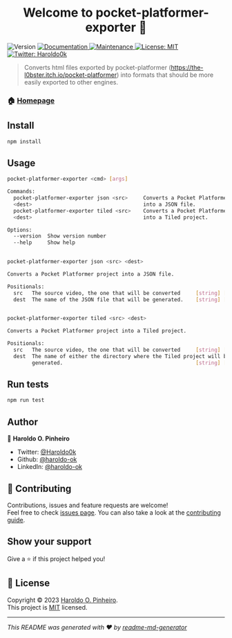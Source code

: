 <h1 align="center">Welcome to pocket-platformer-exporter 👋</h1>
<p>
  <img alt="Version" src="https://img.shields.io/badge/version-0.0.6-blue.svg?cacheSeconds=2592000" />
  <a href="https://github.com/haroldo-ok/pocket-platformer-exporter#readme" target="_blank">
    <img alt="Documentation" src="https://img.shields.io/badge/documentation-yes-brightgreen.svg" />
  </a>
  <a href="https://github.com/haroldo-ok/pocket-platformer-exporter/graphs/commit-activity" target="_blank">
    <img alt="Maintenance" src="https://img.shields.io/badge/Maintained%3F-yes-green.svg" />
  </a>
  <a href="https://github.com/haroldo-ok/pocket-platformer-exporter/blob/master/LICENSE" target="_blank">
    <img alt="License: MIT" src="https://img.shields.io/github/license/haroldo-ok/pocket-platformer-exporter" />
  </a>
  <a href="https://twitter.com/Haroldo0k" target="_blank">
    <img alt="Twitter: Haroldo0k" src="https://img.shields.io/twitter/follow/Haroldo0k.svg?style=social" />
  </a>
</p>

> Converts html files exported by pocket-platformer (https://the-l0bster.itch.io/pocket-platformer) into formats that should be more easily exported to other engines. 

### 🏠 [Homepage](https://github.com/haroldo-ok/pocket-platformer-exporter#readme)

## Install

```sh
npm install
```

## Usage

```sh
pocket-platformer-exporter <cmd> [args]

Commands:
  pocket-platformer-exporter json <src>     Converts a Pocket Platformer project
  <dest>                                    into a JSON file.
  pocket-platformer-exporter tiled <src>    Converts a Pocket Platformer project
  <dest>                                    into a Tiled project.

Options:
  --version  Show version number                                       [boolean]
  --help     Show help                                                 [boolean]
  

pocket-platformer-exporter json <src> <dest>

Converts a Pocket Platformer project into a JSON file.

Positionals:
  src   The source video, the one that will be converted     [string] [required]
  dest  The name of the JSON file that will be generated.    [string] [required]
  

pocket-platformer-exporter tiled <src> <dest>

Converts a Pocket Platformer project into a Tiled project.

Positionals:
  src   The source video, the one that will be converted     [string] [required]
  dest  The name of either the directory where the Tiled project will be
        generated.                                           [string] [required]
```

## Run tests

```sh
npm run test
```

## Author

👤 **Haroldo O. Pinheiro**

* Twitter: [@Haroldo0k](https://twitter.com/Haroldo0k)
* Github: [@haroldo-ok](https://github.com/haroldo-ok)
* LinkedIn: [@haroldo-ok](https://linkedin.com/in/haroldo-ok)

## 🤝 Contributing

Contributions, issues and feature requests are welcome!<br />Feel free to check [issues page](https://github.com/haroldo-ok/pocket-platformer-exporter/issues). You can also take a look at the [contributing guide](https://github.com/haroldo-ok/pocket-platformer-exporter/blob/master/CONTRIBUTING.md).

## Show your support

Give a ⭐️ if this project helped you!

## 📝 License

Copyright © 2023 [Haroldo O. Pinheiro](https://github.com/haroldo-ok).<br />
This project is [MIT](https://github.com/haroldo-ok/pocket-platformer-exporter/blob/master/LICENSE) licensed.

***
_This README was generated with ❤️ by [readme-md-generator](https://github.com/kefranabg/readme-md-generator)_